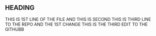 ## HEADING 
THIS IS 1ST LINE OF THE FILE 
AND THIS IS SECOND 
THIS IS THIRD LINE TO THE REPO AND THE 1ST CHANGE 
THIS IS THE THIRD EDIT TO THE GITHUBB  

